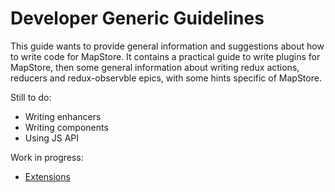 # Developer Generic Guidelines

This guide wants to provide general information and suggestions about how to write code for MapStore.
It contains a practical guide to write plugins for MapStore, then some general information about writing redux actions, reducers and redux-observble epics,
with some hints specific of MapStore.

Still to do:

* Writing enhancers
* Writing components
* Using JS API

Work in progress:

* [Extensions](extensions.md#working-with-extensions)
